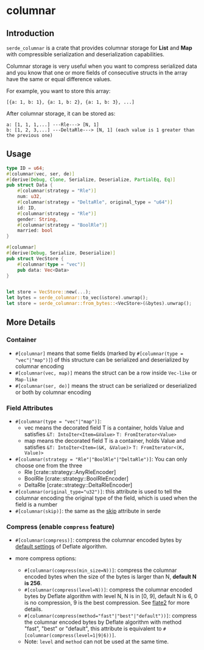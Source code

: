 # columnar

## Introduction

`serde_columnar` is a crate that provides columnar storage for **List** and **Map** with compressible serialization and deserialization capabilities.

Columnar storage is very useful when you want to compress serialized data and you know that one or more fields of consecutive structs in the array have the same or equal difference values.

For example, you want to store this array:

```plain
[{a: 1, b: 1}, {a: 1, b: 2}, {a: 1, b: 3}, ...]
```

After columnar storage, it can be stored as:

```plain
a: [1, 1, 1,...] ---Rle---> [N, 1]
b: [1, 2, 3,...] ---DeltaRle---> [N, 1] (each value is 1 greater than the previous one)
```

## Usage

```rust ignore
type ID = u64;
#[columnar(vec, ser, de)]
#[derive(Debug, Clone, Serialize, Deserialize, PartialEq, Eq)]
pub struct Data {
    #[columnar(strategy = "Rle")]
    num: u32,
    #[columnar(strategy = "DeltaRle", original_type = "u64")]
    id: ID,
    #[columnar(strategy = "Rle")]
    gender: String,
    #[columnar(strategy = "BoolRle")]
    married: bool
}

#[columnar]
#[derive(Debug, Serialize, Deserialize)]
pub struct VecStore {
    #[columnar(type = "vec")]
    pub data: Vec<Data>
}


let store = VecStore::new(...);
let bytes = serde_columnar::to_vec(&store).unwrap();
let store = serde_columnar::from_bytes::<VecStore>(&bytes).unwrap();

```

## More Details

### Container

- `#[columnar]` means that some fields (marked by `#[columnar(type = "vec"|"map")]`) of this structure can be serialized and deserialized by columnar encoding
- `#[columnar(vec, map)]` means the struct can be a row inside `Vec-like` or `Map-like`
- `#[columnar(ser, de)]` means the struct can be serialized or deserialized or both by columnar encoding

### Field Attributes

- `#[columnar(type = "vec"|"map")]`:
  - vec means the decorated field T is a container, holds Value and satisfies `&T: IntoIter<Item=&Value>` `T: FromIterator<Value>`
  - map means the decorated field T is a container, holds Value and satisfies `&T: IntoIter<Item=(&K, &Value)>` `T: FromIterator<(K, Value)>`
- `#[columnar(strategy = "Rle"|"BoolRle"|"DeltaRle")]`: You can only choose one from the three
  - Rle [crate::strategy::AnyRleEncoder]
  - BoolRle [crate::strategy::BoolRleEncoder]
  - DeltaRle [crate::strategy::DeltaRleEncoder]
- `#[columnar(original_type="u32")]`: this attribute is used to tell the columnar encoding the original type of the field, which is used when the field is a number
- `#[columnar(skip)]`: the same as the [skip](https://serde.rs/field-attrs.html#skip) attribute in serde

### Compress (enable `compress` feature)

- `#[columnar(compress)]`: compress the columnar encoded bytes by
  [default settings](https://docs.rs/flate2/latest/flate2/struct.Compression.html#impl-Default) of Deflate algorithm.

- more compress options:
  - `#[columnar(compress(min_size=N))]`: compress the columnar encoded bytes when the size of the bytes is larger than N, **default N is 256**.
  - `#[columnar(compress(level=N))]`: compress the columnar encoded bytes by Deflate algorithm with level N, N is in [0, 9], default N is 6,
    0 is no compression, 9 is the best compression. See [flate2](https://docs.rs/flate2/latest/flate2/struct.Compression.html#) for more details.
  - `#[columnar(compress(method="fast"|"best"|"default"))]`: compress the columnar encoded bytes by Deflate algorithm with method "fast", "best" or "default",
    this attribute is equivalent to `#[columnar(compress(level=1|9|6))]`.
  - Note: `level` and `method` can not be used at the same time.
